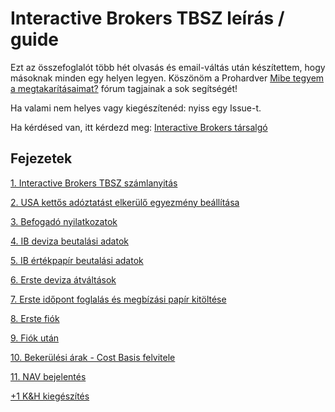 # Interactive Brokers TBSZ leírás / guide

Ezt az összefoglalót több hét olvasás és email-váltás után készítettem, hogy másoknak minden egy helyen legyen. Köszönöm a Prohardver [Mibe tegyem a megtakarításaimat?](https://prohardver.hu/tema/mibe_tegyem_a_megtakaritasaimat/friss.html) fórum tagjainak a sok segítségét!

Ha valami nem helyes vagy kiegészítenéd: nyiss egy Issue-t.

Ha kérdésed van, itt kérdezd meg: [Interactive Brokers társalgó](https://prohardver.hu/tema/interactive_brokers_tarsalgo/friss.html)

## Fejezetek

[1. Interactive Brokers TBSZ számlanyitás](ibkr/ib_szamlanyitas.md)

[2. USA kettős adóztatást elkerülő egyezmény beállítása](ibkr/usa_kettos_adoztatas.md)

[3. Befogadó nyilatkozatok](ibkr/befogado_nyilatkozatok.md)

[4. IB deviza beutalási adatok](ibkr/deviza_beutalasi_adatok.md)

[5. IB értékpapír beutalási adatok](ibkr/ertekpapir_beutalasi_adaatok.md)

[6. Erste deviza átváltások](erste/erste_deviza_atvaltasok.md)

[7. Erste időpont foglalás és megbízási papír kitöltése](erste/erste_idopont.md)

[8. Erste fiók](erste/erste_fiok.md)

[9. Fiók után](erste/erste_fiok_utan.md)

[10. Bekerülési árak - Cost Basis felvitele](ibkr/bekerulesi_arak.md)

[11. NAV bejelentés](ibkr/nav_bejelentes.md)

[+1 K&H kiegészítés](kh/kh_kiegeszites.md)
